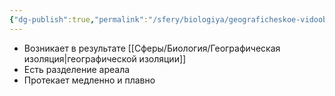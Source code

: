 ```yaml
---
{"dg-publish":true,"permalink":"/sfery/biologiya/geograficheskoe-vidoobrazovanie/","tags":["Эволюция"]}
---
```


- Возникает в результате [[Сферы/Биология/Географическая изоляция\|географической изоляции]]
- Есть разделение ареала 
- Протекает медленно и плавно 